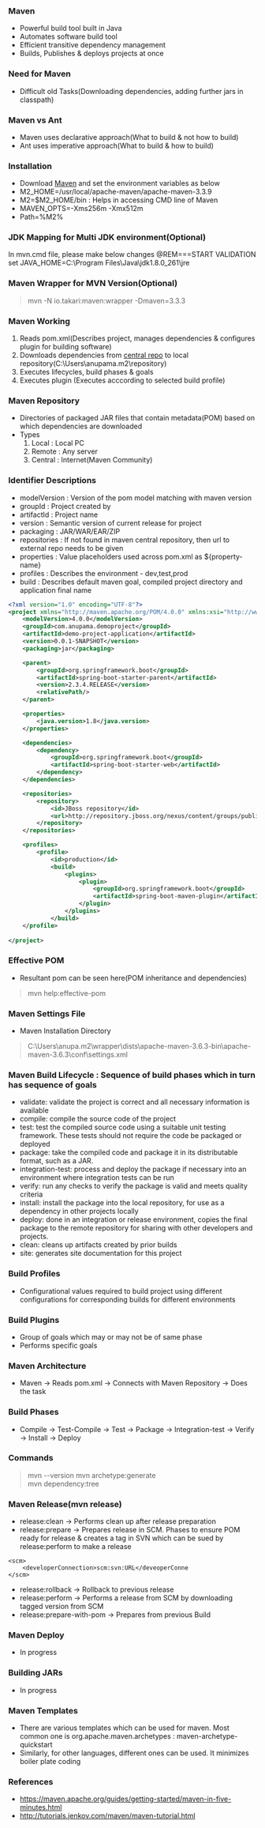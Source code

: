 ### Maven
* Powerful build tool built in Java 
* Automates software build tool
* Efficient transitive dependency management
* Builds, Publishes & deploys projects at once

### Need for Maven
* Difficult old Tasks(Downloading dependencies, adding further jars in classpath)

### Maven vs Ant
* Maven uses declarative approach(What to build & not how to build)
* Ant uses imperative approach(What to build & how to build)

### Installation
* Download [Maven](http://maven.apache.org/download.cgi) and set the environment variables as below
* M2_HOME=/usr/local/apache-maven/apache-maven-3.3.9
* M2=$M2_HOME/bin : Helps in accessing CMD line of Maven
* MAVEN_OPTS=-Xms256m -Xmx512m
* Path=%M2%

### JDK Mapping for Multi JDK environment(Optional)
In mvn.cmd file, please make below changes
@REM===START VALIDATION
set JAVA_HOME=C:\Program Files\Java\jdk1.8.0_261\jre

### Maven Wrapper for MVN Version(Optional)
> mvn -N io.takari:maven:wrapper -Dmaven=3.3.3

### Maven Working
1. Reads pom.xml(Describes project, manages dependencies & configures plugin for building software)
2. Downloads dependencies from [central repo](https://search.maven.org/classic/#search|ga|1|centra) to local repository(C:\Users\anupama\.m2\repository)
3. Executes lifecycles, build phases & goals
4. Executes plugin
(Executes acccording to selected build profile)

### Maven Repository
* Directories of packaged JAR files that contain metadata(POM) based on which dependencies are downloaded
* Types
    1. Local : Local PC
    2. Remote : Any server
    3. Central : Internet(Maven Community)

### Identifier Descriptions
* modelVersion : Version of the pom model matching with maven version
* groupId : Project created by
* artifactId : Project name
* version : Semantic version of current release for project
* packaging : JAR/WAR/EAR/ZIP
* repositories : If not found in maven central repository, then url to external repo needs to be given
* properties : Value placeholders used across pom.xml as ${property-name}
* profiles : Describes the environment - dev,test,prod
* build : Describes default maven goal, compiled project directory and application final name

```xml
<?xml version="1.0" encoding="UTF-8"?>
<project xmlns="http://maven.apache.org/POM/4.0.0" xmlns:xsi="http://www.w3.org/2001/XMLSchema-instance" xsi:schemaLocation="http://maven.apache.org/POM/4.0.0 https://maven.apache.org/xsd/maven-4.0.0.xsd">
	<modelVersion>4.0.0</modelVersion>
	<groupId>com.anupama.demoproject</groupId>
    <artifactId>demo-project-application</artifactId>
	<version>0.0.1-SNAPSHOT</version>
    <packaging>jar</packaging>

    <parent>
		<groupId>org.springframework.boot</groupId>
		<artifactId>spring-boot-starter-parent</artifactId>
		<version>2.3.4.RELEASE</version>
		<relativePath/>
	</parent>

    <properties>
		<java.version>1.8</java.version>
    </properties>

    <dependencies>
	    <dependency>
		    <groupId>org.springframework.boot</groupId>
		    <artifactId>spring-boot-starter-web</artifactId>
	    </dependency>
    </dependencies>

    <repositories>
        <repository>
            <id>JBoss repository</id>
            <url>http://repository.jboss.org/nexus/content/groups/public/</url>
        </repository>
    </repositories>

    <profiles>
        <profile>
            <id>production</id>
            <build>
                <plugins>
                    <plugin>
                        <groupId>org.springframework.boot</groupId>
				        <artifactId>spring-boot-maven-plugin</artifactId>
                    </plugin>
                </plugins>
            </build>
    </profile>
    
</project>
```

### Effective POM
* Resultant pom can be seen here(POM inheritance and dependencies)
> mvn help:effective-pom

### Maven Settings File
* Maven Installation Directory
> C:\Users\anupa\.m2\wrapper\dists\apache-maven-3.6.3-bin\apache-maven-3.6.3\conf\settings.xml

### Maven Build Lifecycle : Sequence of build phases which in turn has sequence of goals
* validate: validate the project is correct and all necessary information is available
* compile: compile the source code of the project
* test: test the compiled source code using a suitable unit testing framework. These tests should not require the code be packaged or deployed
* package: take the compiled code and package it in its distributable format, such as a JAR.
* integration-test: process and deploy the package if necessary into an environment where integration tests can be run
* verify: run any checks to verify the package is valid and meets quality criteria
* install: install the package into the local repository, for use as a dependency in other projects locally
* deploy: done in an integration or release environment, copies the final package to the remote repository for sharing with other developers and projects.
* clean: cleans up artifacts created by prior builds
* site: generates site documentation for this project

### Build Profiles
* Configurational values required to build project using different configurations for corresponding builds for different environments

### Build Plugins
* Group of goals which may or may not be of same phase
* Performs specific goals

### Maven Architecture
* Maven -> Reads pom.xml -> Connects with Maven Repository -> Does the task

### Build Phases
* Compile -> Test-Compile -> Test -> Package -> Integration-test -> Verify -> Install -> Deploy

### Commands
> mvn --version
> mvn archetype:generate  
> mvn dependency:tree

### Maven Release(mvn release)
* release:clean -> Performs clean up after release preparation
* release:prepare -> Prepares release in SCM. Phases to ensure POM ready for release & creates a tag in SVN which can be sued by release:perform to make a release

```
<scm>
	<developerConnection>scm:svn:URL</deveoperConne
</scm>
```

* release:rollback -> Rollback to previous release
* release:perform -> Performs a release from SCM by downloading tagged version from SCM
* release:prepare-with-pom -> Prepares from previous Build

### Maven Deploy
* In progress

### Building JARs
* In progress

### Maven Templates
* There are various templates which can be used for maven. Most common one is org.apache.maven.archetypes : maven-archetype-quickstart
* Similarly, for other languages, different ones can be used. It minimizes boiler plate coding

### References
* https://maven.apache.org/guides/getting-started/maven-in-five-minutes.html
* http://tutorials.jenkov.com/maven/maven-tutorial.html
